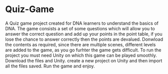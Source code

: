# Quiz-Game
A Quiz game project created for DNA learners to understand the basics of DNA.
The game consists a set of some questions which will allow you to answer the correct question and add up your points in the point table, if you lose the chance to answer correctly then the points are devalued.
Donwload the contents as required, since there are multiple scenes, different levels are added to the game, as you go furhter the game gets difficult.
To run the project you must need Unity on which this game can be played smoothly.
Download the files and Unity. create a new project on Unity and then import all the files saved. Run the game and enjoy.
